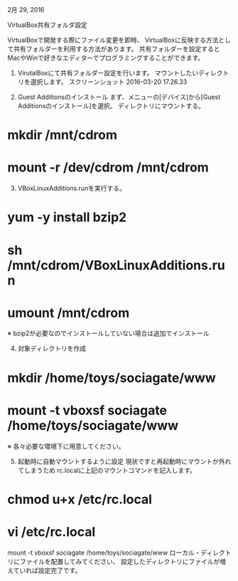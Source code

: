 2月 29, 2016

VirtualBox共有フォルダ設定




VirtualBoxで開発する際にファイル変更を即時、
VirtualBoxに反映する方法として共有フォルダーを利用する方法があります。
共有フォルダーを設定するとMacやWinで好きなエディターでプログラミングすることができます。

1. VirutalBoxにて共有フォルダー設定を行います。
マウントしたいディレクトリを選択します。
スクリーンショット 2016-03-20 17.26.33

2. Guest Additionsのインストール
まず、メニューの[デバイス]から[Guest Additionsのインストール]を選択。
ディレクトリにマウントする。
# mkdir /mnt/cdrom
# mount -r /dev/cdrom /mnt/cdrom

3. VBoxLinuxAdditions.runを実行する。
# yum -y install bzip2
# sh /mnt/cdrom/VBoxLinuxAdditions.run
# umount /mnt/cdrom
※ bzip2が必要なのでインストールしていない場合は追加でインストール

4. 対象ディレクトリを作成
# mkdir /home/toys/sociagate/www
# mount -t vboxsf sociagate /home/toys/sociagate/www
※ 各々必要な環境下に用意してください。

5. 起動時に自動マウントするように設定
現状ですと再起動時にマウントが外れてしまうため
rc.localに上記のマウントコマンドを記入します。

# chmod u+x /etc/rc.local
# vi /etc/rc.local

mount -t vboxsf sociagate /home/toys/sociagate/www
ローカル・ディレクトリにファイルを配置してみてください、
設定したディレクトリにファイルが増えていれば設定完了です。